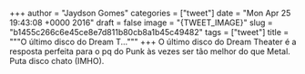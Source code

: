 
+++
author = "Jaydson Gomes"
categories = ["tweet"]
date = "Mon Apr 25 19:43:08 +0000 2016"
draft = false
image = "{TWEET_IMAGE}"
slug = "b1455c266c6e45ce8e7d811b80cb8a1b45c49482"
tags = ["tweet"]
title = """O último disco do Dream T..."""
+++
O último disco do Dream Theater é a resposta perfeita para o pq do Punk às vezes ser tão melhor do que Metal. Puta disco chato (IMHO).
